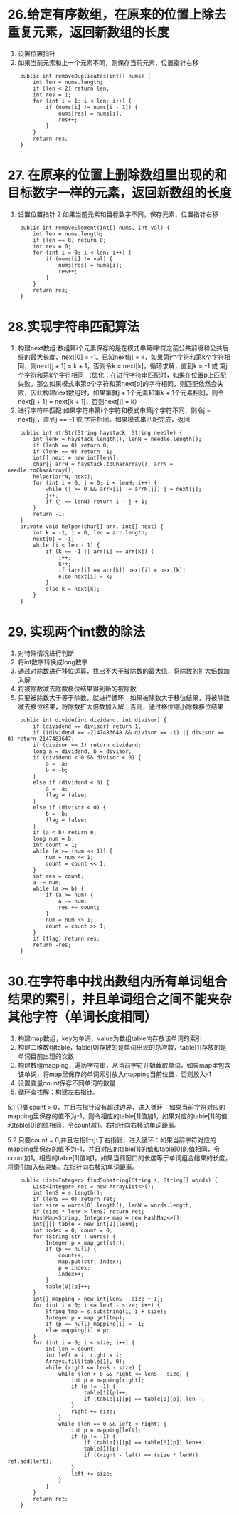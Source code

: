# 26.给定有序数组，在原来的位置上除去重复元素，返回新数组的长度
1. 设置位置指针
2. 如果当前元素和上一个元素不同，则保存当前元素，位置指针右移
```
    public int removeDuplicates(int[] nums) {
        int len = nums.length;
        if (len < 2) return len;
        int res = 1;
        for (int i = 1; i < len; i++) {
            if (nums[i] != nums[i - 1]) {
                nums[res] = nums[i];
                res++;
            }
        }
        return res;
    }
```

# 27. 在原来的位置上删除数组里出现的和目标数字一样的元素，返回新数组的长度
1. 设置位置指针
2 如果当前元素和目标数字不同，保存元素，位置指针右移
```
    public int removeElement(int[] nums, int val) {
        int len = nums.length;
        if (len == 0) return 0;
        int res = 0;
        for (int i = 0; i < len; i++) {
            if (nums[i] != val) {
                nums[res] = nums[i];
                res++;
            }
        }
        return res;
    }
```

# 28.实现字符串匹配算法
1. 构建next数组:数组第i个元素保存的是在模式串第i字符之前公共前缀和公共后缀的最大长度，next[0] = -1。已知next[j] = k，如果第j个字符和第k个字符相同，则next[j + 1] = k + 1，否则令k = next[k]，循环求解，直到k = -1 或 第j个字符和第k个字符相同 （优化：在进行字符串匹配时，如果在位置p上匹配失败，那么如果模式串第p个字符和第next[p]的字符相同，则匹配依然会失败，因此构建next数组时，如果第就j + 1个元素和第k + 1个元素相同，则令next[j + 1] = next[k + 1]，否则next[j] = k）
2. 进行字符串匹配:如果字符串第i个字符和模式串第j个字符不同，则令j = next[j]，直到j == -1 或 字符相同。如果模式串匹配完成，返回
```
    public int strStr(String haystack, String needle) {
        int lenH = haystack.length(), lenN = needle.length();
        if (lenN == 0) return 0;
        if (lenH == 0) return -1;
        int[] next = new int[lenN];
        char[] arrH = haystack.toCharArray(), arrN = needle.toCharArray();
        helper(arrN, next);
        for (int i = 0, j = 0; i < lenH; i++) {
            while (j >= 0 && arrH[i] != arrN[j]) j = next[j];
            j++;
            if (j == lenN) return i - j + 1;
        }
        return -1;
    }
    private void helper(char[] arr, int[] next) {
        int k = -1, i = 0, len = arr.length;
        next[0] = -1;
        while (i < len - 1) {
            if (k == -1 || arr[i] == arr[k]) {
                i++;
                k++;
                if (arr[i] == arr[k]) next[i] = next[k];
                else next[i] = k;
            }
            else k = next[k];
        }
    }
```

# 29. 实现两个int数的除法
1. 对特殊情况进行判断
2. 将int数字转换成long数字
3. 通过对除数进行移位运算，找出不大于被除数的最大值，将除数的扩大倍数加入解
4. 将被除数减去除数移位结果得到新的被除数
5. 只要被除数大于等于除数，就进行循环：如果被除数大于移位结果，将被除数减去移位结果，将除数扩大倍数加入解；否则，通过移位缩小除数移位结果
```
    public int divide(int dividend, int divisor) {
        if (dividend == divisor) return 1;
        if ((dividend == -2147483648 && divisor == -1) || divisor == 0) return 2147483647;
        if (divisor == 1) return dividend;
        long a = dividend, b = divisor;
        if (dividend < 0 && divisor < 0) {
            a = -a;
            b = -b;
        }
        else if (dividend < 0) {
            a = -a;
            flag = false;
        }
        else if (divisor < 0) {
            b = -b;
            flag = false;
        }
        if (a < b) return 0;
        long num = b;
        int count = 1;
        while (a >= (num << 1)) {
            num = num << 1;
            count = count << 1;
        }
        int res = count;
        a -= num;
        while (a >= b) {
            if (a >= num) {
                a -= num;
                res += count;
            }
            num = num >> 1;
            count = count >> 1;
        }
        if (flag) return res;
        return -res;
    }
```

# 30.在字符串中找出数组内所有单词组合结果的索引，并且单词组合之间不能夹杂其他字符（单词长度相同）
1. 构建map数组，key为单词，value为数组table内存放该单词的索引
2. 构建二维数组table，table[0]存放的是单词出现的总次数，table[1]存放的是单词目前出现的次数
3. 构建数组mapping，遍历字符串，从当前字符开始截取单词，如果map里包含该单词，将map里保存的单词索引放入mapping当前位置，否则放入-1
4. 设置变量count保存不同单词的数量
5. 循环查找解：构建左右指针。

5.1 只要count > 0，并且右指针没有超过边界，进入循环：如果当前字符对应的mapping里保存的值不为-1，则令相应的table[1]值加1，如果对应的table[1]的值和table[0]的值相同，令count减1。右指针向右移动单词距离。

5.2 只要count = 0,并且左指针小于右指针，进入循环：如果当前字符对应的mapping里保存的值不为-1，并且对应的table[1]的值和table[0]的值相同，令count加1。相应的table[1]值减1，如果当前窗口的长度等于单词组合结果的长度，将索引加入结果集。左指针向右移动单词距离。
```
    public List<Integer> findSubstring(String s, String[] words) {
        List<Integer> ret = new ArrayList<>();
        int lenS = s.length();
        if (lenS == 0) return ret;
        int size = words[0].length(), lenW = words.length;
        if (size * lenW > lenS) return ret;
        HashMap<String, Integer> map = new HashMap<>();
        int[][] table = new int[2][lenW];
        int index = 0, count = 0;
        for (String str : words) {
            Integer p = map.get(str);
            if (p == null) {
                count++;
                map.put(str, index);
                p = index;
                index++;
            }
            table[0][p]++;
        }
        int[] mapping = new int[lenS - size + 1];
        for (int i = 0; i <= lenS - size; i++) {
            String tmp = s.substring(i, i + size);
            Integer p = map.get(tmp);
            if (p == null) mapping[i] = -1;
            else mapping[i] = p;
        }
        for (int i = 0; i < size; i++) {
            int len = count;
            int left = i, right = i;
            Arrays.fill(table[1], 0);
            while (right <= lenS - size) {
                while (len > 0 && right <= lenS - size) {
                    int p = mapping[right];
                    if (p != -1) {
                        table[1][p]++;
                        if (table[1][p] == table[0][p]) len--;
                    }
                    right += size;
                }
                while (len == 0 && left < right) {
                    int p = mapping[left];
                    if (p != -1) {
                        if (table[1][p] == table[0][p]) len++;
                        table[1][p]--;
                        if ((right - left) == (size * lenW)) ret.add(left);
                    }
                    left += size;
                }
            }
        }
        return ret;
    }
```
